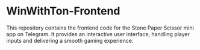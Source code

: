 # WinWithTon-Frontend
This repository contains the frontend code for the Stone Paper Scissor mini app on Telegram. It provides an interactive user interface, handling player inputs and delivering a smooth gaming experience.
